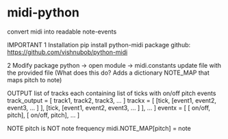 # midi-python
convert midi into readable note-events

IMPORTANT
1 Installation
pip install python-midi
package github: https://github.com/vishnubob/python-midi

2 Modify package
python -> open module -> midi.constants
update file with the provided file
(What does this do? Adds a dictionary NOTE_MAP that maps pitch to note)

OUTPUT
list of tracks each containing list of ticks with on/off pitch events
track_output = [ track1, track2, track3, ... ]
trackx = [ [tick, [event1, event2, event3, ... ] ], [tick, [event1, event2, event3, ... ] ], ... ]
eventx = [ [ on/off, pitch], [ on/off, pitch], ... ]

NOTE
pitch is NOT note frequency
midi.NOTE_MAP[pitch] = note
